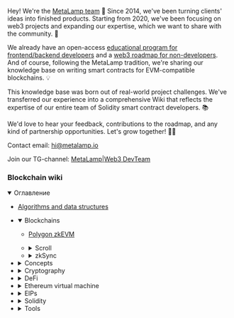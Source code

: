 Hey! We're the [MetaLamp team](https://www.metalamp.io/) 👋 Since 2014, we've been turning clients' ideas into finished products. Starting from 2020, we've been focusing on web3 projects and expanding our expertise, which we want to share with the community. 🚀

We already have an open-access [educational program for frontend/backend developers](https://github.com/fullstack-development/developers-roadmap) and a [web3 roadmap for non-developers](https://github.com/fullstack-development/web3-roadmap). And of course, following the MetaLamp tradition, we're sharing our knowledge base on writing smart contracts for EVM-compatible blockchains. 💡

This knowledge base was born out of real-world project challenges. We've transferred our experience into a comprehensive Wiki that reflects the expertise of our entire team of Solidity smart contract developers. 📚

We'd love to hear your feedback, contributions to the roadmap, and any kind of partnership opportunities. Let's grow together! 🌱✨

Contact email: hi@metalamp.io

Join our TG-channel: [MetaLamp|Web3 DevTeam](https://t.me/metametalamp)

### Blockchain wiki

<details open>
  <summary>Оглавление</summary>

  - [Algorithms and data structures](./algorithms/README.md)
  - <details open>
      <summary>Blockchains</summary>

      - [Polygon zkEVM](./blockchains/zk-evm-polygon/zk-evm-polygon.md)
      - <details>
          <summary>Scroll</summary>

          - [Protocol overview](./blockchains/scroll/scroll.md)
          - [Development Environment](./blockchains/scroll/scroll-dev-environment.md)
        </details>
      - <details>
          <summary>zkSync</summary>

          - [Protocol overview](./blockchains/zksync/zksync.md)
          - [Protocol architect](./blockchains/zksync/zksync-architect.md)
          - [Era Virtual Machine (zkEVM)](./blockchains/zksync/zksync-era-vm.md)
          - [Native Account Abstraction vs EIP-4337](./blockchains/zksync/zksync-aa.md)
          - [Development Environment](./blockchains/zksync/zksync-dev-environment.md)
        </details>
    </details>
  - <details>
      <summary>Concepts</summary>

      - [Auctions](./concepts/auctions/README.md)
      - <details>
          <summary>DAO</summary>

          - [Overview](./concepts/dao/README.md)
          - [OpenZeppelin governance](./concepts/dao/openzeppelin-governance/README.md)
        </details>
      - [Digital Signatures on ethereum](./concepts/digital-signature-on-ethereum/README.md)
      - [keccak256](./concepts/keccak256/README.md)
      - [Meta transactions](./concepts/meta-transactions/README.md)
      - [NFT staking](./concepts/nft-staking/README.md)
      - <details>
          <summary>Oracles</summary>

          - [Overview](./concepts/oracles/README.md)
          - [Uniswap TWAP vs oracle](./concepts/oracles/twap.md)
        </details>
      - <details>
          <summary>Upgradeable contracts</summary>

          - [Overview](./concepts/upgradeable-contracts/README.md)
          - [Contract migration](./concepts/upgradeable-contracts/method-1/README.md)
          - [Data separation](./concepts/upgradeable-contracts/method-2/README.md)
          - [Proxy pattern](./concepts/upgradeable-contracts/method-3/README.md)
          - [Strategy pattern](./concepts/upgradeable-contracts/method-4/README.md)
          - [Diamond pattern](./concepts/upgradeable-contracts/method-5/README.md)
        </details>
    </details>
  - <details>
      <summary>Cryptography</summary>

      - [Zero-knowledge-proof](./cryptography/zero-knowledge-proof/README.md)
    </details>
  - <details>
      <summary>DeFi</summary>

      - <details>
          <summary>DEX</summary>

          - [Overview](./DeFi/dex/README.md)
          - [AMM](./DeFi/dex/amm/README.md)
          - [Order book](./DeFi/dex/orderbook/README.md)
          - [Underwater rocks](./DeFi/dex/underwater-rocks/README.md)
          - [DEXes review](./DeFi/dex/dex-review/README.md)
        </details>
      - <details>
          <summary>Lending</summary>

          - [Overview](./DeFi/lending/README.md)
          - [Compound](./DeFi/lending/compound/README.md)
          - [Aave](./DeFi/lending/aave/README.md)
          - [Flash loans](./DeFi/lending/aave/flash-loans/README.md)
        </details>
      - [Margin trading](./DeFi/margin-trading/README.md)
      - [Stablecoin](./DeFi/stablecoin/README.md)
      - [Vesting](./DeFi/vesting/README.md)
    </details>
  - <details>
      <summary>Ethereum virtual machine</summary>

      - [Intro](./ethereum-virtual-machine/intro/README.md)
      - [EVM Opcodes](./ethereum-virtual-machine/evm-opcodes/README.md)
      - <details>
          <summary>Gas</summary>

          - [Gas price](./ethereum-virtual-machine/gas/gas-price/README.md)
          - [Gas used part 1: Overview](./ethereum-virtual-machine/gas/gas-used/gas-used-part-1.md)
          - [Gas used part 2: Storage gas calculation](./ethereum-virtual-machine/gas/gas-used/gas-used-part-2.md)
        </details>
    </details>
  - <details>
      <summary>EIPs</summary>

      - [EIP-140: REVERT instruction](./EIPs/erc-140/README.md)
      - [ERC-165: Standard Interface Detection](./EIPs/erc-165/README.md)
      - [ERC-1363: Payable Token(transferAndCall)](./EIPs/erc-1363/README.md)
      - [ERC-4337: Account Abstraction Using Alt Mempool](./EIPs/erc-4337/README.md)
      - [ERC-4626: Tokenized Vaults](./EIPs/erc-4626/README.md)
      - [ERC-6372: Contract clock](./EIPs/erc-6372/README.md)
    </details>
  - <details>
      <summary>Solidity</summary>

      - [ABI](./solidity/ABI/readme.md)
      - [Bitwise operators](./solidity/bitwise-operators/README.md)
      - [Event arguments indexing](./solidity/event-argument-indexing/README.md)
      - [Yul](./solidity/yul/README.md)
    </details>
  - <details>
      <summary>Tools</summary>

      - [Brownie](./tools/brownie/README.md)
      - [Tenderly](./tools/tenderly/README.md)
      - [The graph](./tools/thegraph/README.md)
    </details>
</details>



